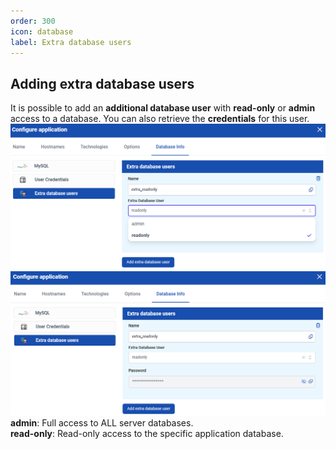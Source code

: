 ```yaml
---
order: 300
icon: database
label: Extra database users
---
```


## Adding extra database users

It is possible to add an **additional database user** with **read-only** or **admin** access to a database. You can also retrieve the **credentials** for this user.
![](../../../img/turbostackapp/newapp/tsa_extra_db_user1.png)
![](../../../img/turbostackapp/newapp/tsa_extra_db_user2.png)
**admin**: Full access to ALL server databases.  
**read-only**: Read-only access to the specific application database.